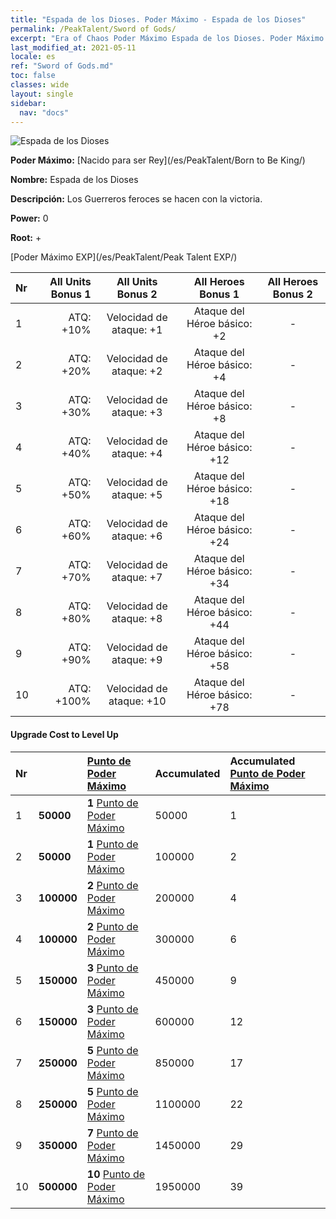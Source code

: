 ```yaml
---
title: "Espada de los Dioses. Poder Máximo - Espada de los Dioses"
permalink: /PeakTalent/Sword of Gods/
excerpt: "Era of Chaos Poder Máximo Espada de los Dioses. Poder Máximo Espada de los Dioses. Espada de los Dioses"
last_modified_at: 2021-05-11
locale: es
ref: "Sword of Gods.md"
toc: false
classes: wide
layout: single
sidebar:
  nav: "docs"
---
```


  ![Espada de los Dioses](/images/pt/talent_4501.png)

  **Poder Máximo:** [Nacido para ser Rey](/es/PeakTalent/Born to Be King/)

  **Nombre:** Espada de los Dioses

  **Descripción:** Los Guerreros feroces se hacen con la victoria.

  **Power:** 0

  **Root:** +

  [Poder Máximo EXP](/es/PeakTalent/Peak Talent EXP/)

  | Nr | All Units Bonus 1 | All Units Bonus 2 | All Heroes Bonus 1 | All Heroes Bonus 2 |
  |:---|--------------:|:-------------:|:-------------:|:-------------:|
  | 1 | ATQ: +10% | Velocidad de ataque: +1 | Ataque del Héroe básico: +2 | - |
  | 2 | ATQ: +20% | Velocidad de ataque: +2 | Ataque del Héroe básico: +4 | - |
  | 3 | ATQ: +30% | Velocidad de ataque: +3 | Ataque del Héroe básico: +8 | - |
  | 4 | ATQ: +40% | Velocidad de ataque: +4 | Ataque del Héroe básico: +12 | - |
  | 5 | ATQ: +50% | Velocidad de ataque: +5 | Ataque del Héroe básico: +18 | - |
  | 6 | ATQ: +60% | Velocidad de ataque: +6 | Ataque del Héroe básico: +24 | - |
  | 7 | ATQ: +70% | Velocidad de ataque: +7 | Ataque del Héroe básico: +34 | - |
  | 8 | ATQ: +80% | Velocidad de ataque: +8 | Ataque del Héroe básico: +44 | - |
  | 9 | ATQ: +90% | Velocidad de ataque: +9 | Ataque del Héroe básico: +58 | - |
  | 10 | ATQ: +100% | Velocidad de ataque: +10 | Ataque del Héroe básico: +78 | - |


#### Upgrade Cost to Level Up

  | Nr | <i class="fas fa-coins"/> | [Punto de Poder Máximo](/ItemsES/con_934/) | Accumulated <i class="fas fa-coins"/> | Accumulated [Punto de Poder Máximo](/ItemsES/con_934/) |
  |:---|:--------------|:-------------|:-------------|:-------------|
  | 1 | **50000** | **1** [Punto de Poder Máximo](/ItemsES/con_934/) | 50000 | 1 |
  | 2 | **50000** | **1** [Punto de Poder Máximo](/ItemsES/con_934/) | 100000 | 2 |
  | 3 | **100000** | **2** [Punto de Poder Máximo](/ItemsES/con_934/) | 200000 | 4 |
  | 4 | **100000** | **2** [Punto de Poder Máximo](/ItemsES/con_934/) | 300000 | 6 |
  | 5 | **150000** | **3** [Punto de Poder Máximo](/ItemsES/con_934/) | 450000 | 9 |
  | 6 | **150000** | **3** [Punto de Poder Máximo](/ItemsES/con_934/) | 600000 | 12 |
  | 7 | **250000** | **5** [Punto de Poder Máximo](/ItemsES/con_934/) | 850000 | 17 |
  | 8 | **250000** | **5** [Punto de Poder Máximo](/ItemsES/con_934/) | 1100000 | 22 |
  | 9 | **350000** | **7** [Punto de Poder Máximo](/ItemsES/con_934/) | 1450000 | 29 |
  | 10 | **500000** | **10** [Punto de Poder Máximo](/ItemsES/con_934/) | 1950000 | 39 |
